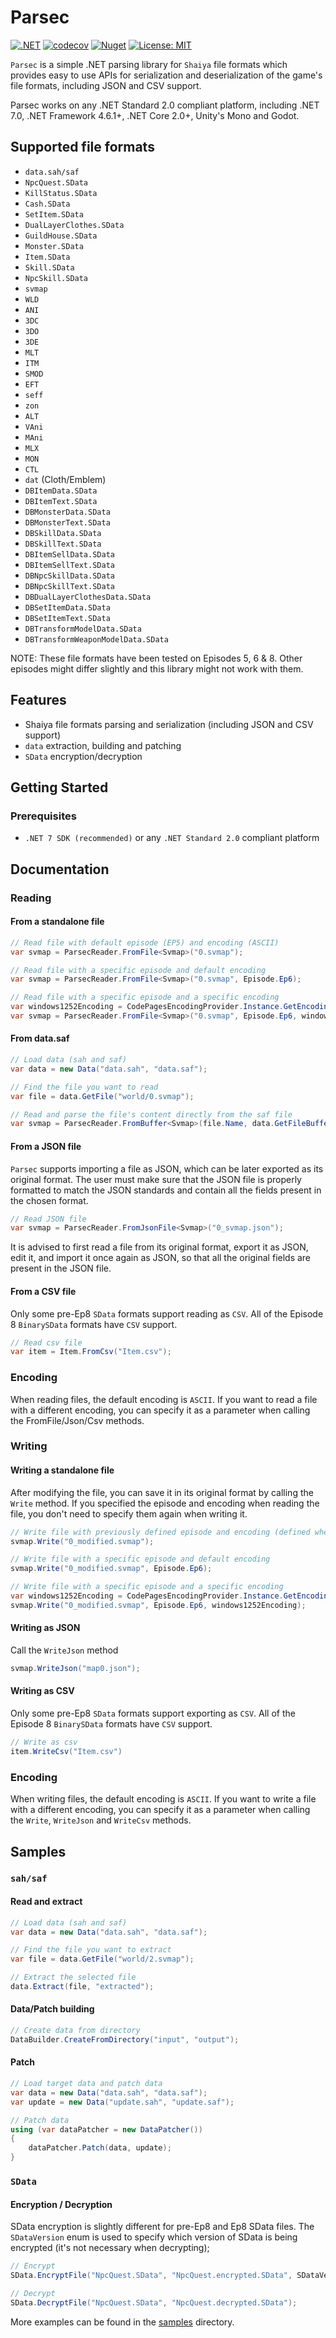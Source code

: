 # Parsec

[![.NET](https://github.com/matigramirez/Parsec/actions/workflows/dotnet.yml/badge.svg?branch=main)](https://github.com/matigramirez/Parsec/actions/workflows/dotnet.yml)
[![codecov](https://codecov.io/github/matigramirez/Parsec/branch/main/graph/badge.svg?token=XJSNSRDLTP)](https://codecov.io/github/matigramirez/Parsec)
[![Nuget](https://img.shields.io/nuget/v/Parsec.svg)](https://www.nuget.org/packages/Parsec/)
[![License: MIT](https://img.shields.io/badge/License-MIT-yellow.svg)](https://opensource.org/licenses/MIT)

`Parsec` is a simple .NET parsing library for `Shaiya` file formats which provides easy to use APIs
for serialization and deserialization of the game's file formats, including JSON and CSV support.

Parsec works on any .NET Standard 2.0 compliant platform, including .NET 7.0, .NET Framework 4.6.1+, .NET Core 2.0+,
Unity's Mono and Godot.

## Supported file formats

- `data.sah/saf`
- `NpcQuest.SData`
- `KillStatus.SData`
- `Cash.SData`
- `SetItem.SData`
- `DualLayerClothes.SData`
- `GuildHouse.SData`
- `Monster.SData`
- `Item.SData`
- `Skill.SData`
- `NpcSkill.SData`
- `svmap`
- `WLD`
- `ANI`
- `3DC`
- `3DO`
- `3DE`
- `MLT`
- `ITM`
- `SMOD`
- `EFT`
- `seff`
- `zon`
- `ALT`
- `VAni`
- `MAni`
- `MLX`
- `MON`
- `CTL`
- `dat` (Cloth/Emblem)
- `DBItemData.SData`
- `DBItemText.SData`
- `DBMonsterData.SData`
- `DBMonsterText.SData`
- `DBSkillData.SData`
- `DBSkillText.SData`
- `DBItemSellData.SData`
- `DBItemSellText.SData`
- `DBNpcSkillData.SData`
- `DBNpcSkillText.SData`
- `DBDualLayerClothesData.SData`
- `DBSetItemData.SData`
- `DBSetItemText.SData`
- `DBTransformModelData.SData`
- `DBTransformWeaponModelData.SData`

NOTE: These file formats have been tested on Episodes 5, 6 & 8. Other episodes might differ slightly and this library
might not work with them.

## Features

- Shaiya file formats parsing and serialization (including JSON and CSV support)
- `data` extraction, building and patching
- `SData` encryption/decryption

## Getting Started

### Prerequisites

- `.NET 7 SDK (recommended)` or any `.NET Standard 2.0` compliant platform

## Documentation

### Reading

#### From a standalone file

```cs
// Read file with default episode (EP5) and encoding (ASCII)
var svmap = ParsecReader.FromFile<Svmap>("0.svmap");

// Read file with a specific episode and default encoding
var svmap = ParsecReader.FromFile<Svmap>("0.svmap", Episode.Ep6);

// Read file with a specific episode and a specific encoding
var windows1252Encoding = CodePagesEncodingProvider.Instance.GetEncoding(1252);
var svmap = ParsecReader.FromFile<Svmap>("0.svmap", Episode.Ep6, windows1252Encoding);
```

#### From data.saf

```cs
// Load data (sah and saf)
var data = new Data("data.sah", "data.saf");

// Find the file you want to read
var file = data.GetFile("world/0.svmap");

// Read and parse the file's content directly from the saf file
var svmap = ParsecReader.FromBuffer<Svmap>(file.Name, data.GetFileBuffer(file));
```

#### From a JSON file

`Parsec` supports importing a file as JSON, which can be later exported as its original format. The user must make sure
that the JSON file is properly formatted to match the JSON standards and contain all the fields present in the chosen
format.

```cs
// Read JSON file
var svmap = ParsecReader.FromJsonFile<Svmap>("0_svmap.json");
```

It is advised to first read a file from its original format, export it as JSON, edit it, and import it once again as
JSON, so that all the original fields are present in the JSON file.

#### From a CSV file

Only some pre-Ep8 `SData` formats support reading as `CSV`.
All of the Episode 8 `BinarySData` formats have `CSV` support.

```cs
// Read csv file
var item = Item.FromCsv("Item.csv");
```

### Encoding

When reading files, the default encoding is `ASCII`. If you want to read a file with a different encoding, you can
specify it as a parameter when calling the FromFile/Json/Csv methods.

### Writing

#### Writing a standalone file

After modifying the file, you can save it in its original format by calling the `Write` method. If you specified
the episode and encoding when reading the file, you don't need to specify them again when writing it.

```cs
// Write file with previously defined episode and encoding (defined when reading the file)
svmap.Write("0_modified.svmap");

// Write file with a specific episode and default encoding
svmap.Write("0_modified.svmap", Episode.Ep6);

// Write file with a specific episode and a specific encoding
var windows1252Encoding = CodePagesEncodingProvider.Instance.GetEncoding(1252);
svmap.Write("0_modified.svmap", Episode.Ep6, windows1252Encoding);
```

#### Writing as JSON

Call the `WriteJson` method

```cs
svmap.WriteJson("map0.json");
```

#### Writing as CSV

Only some pre-Ep8 `SData` formats support exporting as `CSV`.
All of the Episode 8 `BinarySData` formats have `CSV` support.

```cs
// Write as csv
item.WriteCsv("Item.csv")
```

### Encoding

When writing files, the default encoding is `ASCII`. If you want to write a file with a different encoding, you can
specify it as a parameter when calling the `Write`, `WriteJson` and `WriteCsv` methods.

## Samples

### `sah/saf`

#### Read and extract

```cs
// Load data (sah and saf)
var data = new Data("data.sah", "data.saf");

// Find the file you want to extract
var file = data.GetFile("world/2.svmap");

// Extract the selected file
data.Extract(file, "extracted");
```

#### Data/Patch building

```cs
// Create data from directory
DataBuilder.CreateFromDirectory("input", "output");
```

#### Patch

```cs
// Load target data and patch data
var data = new Data("data.sah", "data.saf");
var update = new Data("update.sah", "update.saf");

// Patch data
using (var dataPatcher = new DataPatcher())
{
    dataPatcher.Patch(data, update);
}
```

### `SData`

#### Encryption / Decryption

SData encryption is slightly different for pre-Ep8 and Ep8 SData files. The `SDataVersion` enum is used to specify
which version of SData is being encrypted (it's not necessary when decrypting);

```cs
// Encrypt
SData.EncryptFile("NpcQuest.SData", "NpcQuest.encrypted.SData", SDataVersion.Regular);

// Decrypt
SData.DecryptFile("NpcQuest.SData", "NpcQuest.decrypted.SData");
```

More examples can be found in the [samples](https://github.com/matigramirez/Parsec/tree/main/samples) directory.
